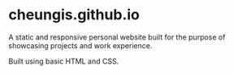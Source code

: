 # cheungis.github.io
A static and responsive personal website built for the purpose of showcasing projects and work experience.

Built using basic HTML and CSS.
